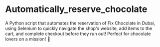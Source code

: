# Automatically_reserve_chocolate
A Python script that automates the reservation of Fix Chocolate in Dubai, using Selenium to quickly navigate the shop's website, add items to the cart, and complete checkout before they run out! Perfect for chocolate lovers on a mission! 🎉
